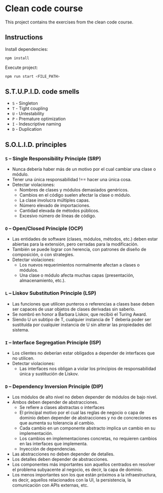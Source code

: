 # Clean code course

This project contains the exercises from the clean code course.

## Instructions

Install dependencies:

```bash
npm install
```

Execute project:

```bash
npm run start <FILE_PATH>
```

## S.T.U.P.I.D. code smells

- `S` - Singleton
- `T` - Tight coupling
- `U` - Untestability
- `P` - Premature optimization
- `I` - Indescriptive naming
- `D` - Duplication

## S.O.L.I.D. principles

### `S` – Single Responsibility Principle (SRP)

- Nunca debería haber más de un motivo por el cual cambiar una clase o módulo.
- Tener una única responsabilidad !== hacer una única cosa.
- Detectar violaciones:
  - Nombres de clases y módulos demasiados genéricos.
  - Cambios en el código suelen afectar la clase o módulo.
  - La clase involucra múltiples capas.
  - Número elevado de importaciones.
  - Cantidad elevada de métodos públicos.
  - Excesivo número de líneas de código.

### `O` – Open/Closed Principle (OCP)

- Las entidades de software (clases, módulos, métodos, etc.) deben estar 
  abiertas para la extensión, pero cerradas para la modificación.
- También se puede lograr con herencia, con patrones de diseño de composición, 
  o con strategies.
- Detectar violaciones:
  - Los nuevos requerimientos normalmente afectan a clases o módulos.
  - Una clase o módulo afecta muchas capas (presentación, almacenamiento, etc.).

### `L` – Liskov Substitution Principle (LSP)

- Las funciones que utilicen punteros o referencias a clases base deben ser 
  capaces de usar objetos de clases derivadas sin saberlo.
- Se nombró en honor a Barbara Liskov, que recibió el Turing Award.
- Siendo U un subtipo de T, cualquier instancia de T debería poder ser
  sustituída por cualquier instancia de U sin alterar las propiedades del 
  sistema.

### `I` – Interface Segregation Principle (ISP)

- Los clientes no deberían estar obligados a depender de interfaces que no 
  utilicen.
- Detectar violaciones:
  - Las interfaces nos obligan a violar los principios de responsabilidad única 
    y sustitución de Liskov.

### `D` – Dependency Inversion Principle (DIP)

- Los módulos de alto nivel no deben depender de módulos de bajo nivel.
- Ambos deben depender de abstracciones.
  - Se refiere a clases abstractas o interfaces
  - El principal motivo por el cual las reglas de negocio o capa de dominio
    deben depender de abstracciones y no de concreciones es que aumenta su
    tolerancia al cambio.
  - Cada cambio en un componente abstracto implica un cambio en su 
    implementación.
  - Los cambios en implementaciones concretas, no requieren cambios en las
    interfaces que implementa.
  - Inyección de dependencias.
- Las abstracciones no deben depender de detalles.
- Los detalles deben depender de abstracciones.
- Los componentes más importantes son aquellos centrados en resolver el problema
  subyacente al negocio, es decir, la capa de dominio.
- Los menos importantes son los que están próximos a la infraestructura, es
  decir, aquellos relacionados con la UI, la persistencia, la comunicación con
  APIs externas, etc.
